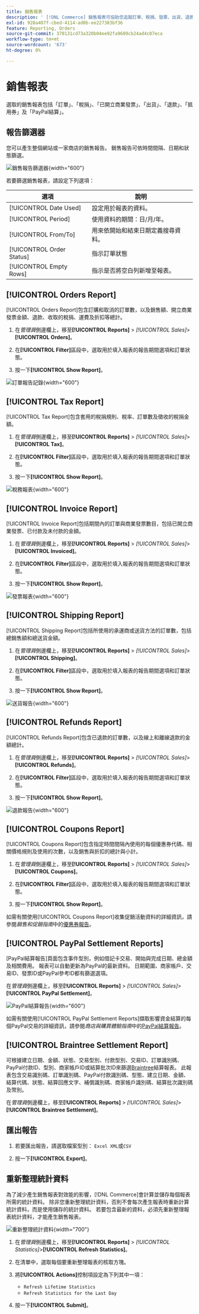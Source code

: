 ```yaml
---
title: 銷售報表
description: ' [!DNL Commerce] 銷售報表可協助您追蹤訂單、稅捐、發票、出貨、退款、優惠券及PayPal結算。'
exl-id: 928a407f-cbed-4114-ad0b-ee227383bf36
feature: Reporting, Orders
source-git-commit: 370131cd73a320b04ee92fa9609cb24ad4c07eca
workflow-type: tm+mt
source-wordcount: '673'
ht-degree: 0%

---
```


# 銷售報表

選取的銷售報表包括「訂單」、「稅捐」、「已開立商業發票」、「出貨」、「退款」、「抵用券」及「PayPal結算」。

## 報告篩選器

您可以產生整個網站或一家商店的銷售報告。 銷售報告可依時間間隔、日期和狀態篩選。

![銷售報告篩選器](./assets/tax-report.png){width="600"}

若要篩選銷售報表，請設定下列選項：

| 選項 | 說明 |
|--- |--- |
| [!UICONTROL Date Used] | 設定用於報表的資料。 |
| [!UICONTROL Period] | 使用資料的期間：日/月/年。 |
| [!UICONTROL From/To] | 用來依開始和結束日期定義搜尋資料。 |
| [!UICONTROL Order Status] | 指示訂單狀態 |
| [!UICONTROL Empty Rows] | 指示是否將空白列新增至報表。 |

## [!UICONTROL Orders Report]

[!UICONTROL Orders Report]包含訂購和取消的訂單數，以及銷售額、開立商業發票金額、退款、收取的稅捐、運費及折扣等總計。

1. 在&#x200B;_管理員_&#x200B;側邊欄上，移至&#x200B;**[!UICONTROL Reports]** > _[!UICONTROL Sales]_>**[!UICONTROL Orders]**。

1. 在&#x200B;**[!UICONTROL Filter]**&#x200B;區段中，選取用於填入報表的報告期間選項和訂單狀態。

1. 按一下&#x200B;**[!UICONTROL Show Report]**。

![訂單報告記錄](./assets/order-report-records.png){width="600"}

## [!UICONTROL Tax Report]

[!UICONTROL Tax Report]包含套用的稅捐規則、稅率、訂單數及徵收的稅捐金額。

1. 在&#x200B;_管理員_&#x200B;側邊欄上，移至&#x200B;**[!UICONTROL Reports]** > _[!UICONTROL Sales]_>**[!UICONTROL Tax]**。

1. 在&#x200B;**[!UICONTROL Filter]**&#x200B;區段中，選取用於填入報表的報告期間選項和訂單狀態。


1. 按一下&#x200B;**[!UICONTROL Show Report]**。

![稅務報表](./assets/tax-report-records.png){width="600"}

## [!UICONTROL Invoice Report]

[!UICONTROL Invoice Report]包括期間內的訂單與商業發票數目，包括已開立商業發票、已付款及未付款的金額。

1. 在&#x200B;_管理員_&#x200B;側邊欄上，移至&#x200B;**[!UICONTROL Reports]** > _[!UICONTROL Sales]_>**[!UICONTROL Invoiced]**。

1. 在&#x200B;**[!UICONTROL Filter]**&#x200B;區段中，選取用於填入報表的報告期間選項和訂單狀態。

1. 按一下&#x200B;**[!UICONTROL Show Report]**。

![發票報表](./assets/sales-invoiced.png){width="600"}

## [!UICONTROL Shipping Report]

[!UICONTROL Shipping Report]包括所使用的承運商或送貨方法的訂單數，包括總銷售額和總送貨金額。

1. 在&#x200B;_管理員_&#x200B;側邊欄上，移至&#x200B;**[!UICONTROL Reports]** > _[!UICONTROL Sales]_>**[!UICONTROL Shipping]**。

1. 在&#x200B;**[!UICONTROL Filter]**&#x200B;區段中，選取用於填入報表的報告期間選項和訂單狀態。

1. 按一下&#x200B;**[!UICONTROL Show Report]**。

![送貨報告](./assets/shipping.png){width="600"}

## [!UICONTROL Refunds Report]

[!UICONTROL Refunds Report]包含已退款的訂單數，以及線上和離線退款的金額總計。

1. 在&#x200B;_管理員_&#x200B;側邊欄上，移至&#x200B;**[!UICONTROL Reports]** > _[!UICONTROL Sales]_>**[!UICONTROL Refunds]**。

1. 在&#x200B;**[!UICONTROL Filter]**&#x200B;區段中，選取用於填入報表的報告期間選項和訂單狀態。

1. 按一下&#x200B;**[!UICONTROL Show Report]**。

![退款報告](./assets/sales-refunds.png){width="600"}

## [!UICONTROL Coupons Report]

[!UICONTROL Coupons Report]包含指定時間間隔內使用的每個優惠券代碼、相關價格規則及使用的次數，以及銷售與折扣的總計與小計。

1. 在&#x200B;_管理員_&#x200B;側邊欄上，移至&#x200B;**[!UICONTROL Reports]** > _[!UICONTROL Sales]_>**[!UICONTROL Coupons]**。

1. 在&#x200B;**[!UICONTROL Filter]**&#x200B;區段中，選取用於填入報表的報告期間選項和訂單狀態。

1. 按一下&#x200B;**[!UICONTROL Show Report]**。

如需有關使用[!UICONTROL Coupons Report]收集促銷活動資料的詳細資訊，請參閱&#x200B;_銷售和促銷指南_&#x200B;中的[優惠券報告](../merchandising-promotions/price-rules-cart-coupon.md#coupons-report)。

<!--- ![Coupons Report](./assets/sales-coupons.png) need coupon data  -->

## [!UICONTROL PayPal Settlement Reports]

[PayPal結算報告]頁面包含事件型別，例如借記卡交易、開始與完成日期、總金額及相關費用。 報表可以自動更新為PayPal的最新資料。 日期範圍、商家帳戶、交易ID、發票ID或PayPal參考ID都有篩選選項。

在&#x200B;_管理員_&#x200B;側邊欄上，移至&#x200B;**[!UICONTROL Reports]** > _[!UICONTROL Sales]_>**[!UICONTROL PayPal Settlement]**。

![PayPal結算報告](./assets/reports-sales-paypal-settlement.png){width="600"}

如需有關使用[!UICONTROL PayPal Settlement Reports]擷取影響資金結算的每個PayPal交易的詳細資訊，請參閱&#x200B;_商店與購買體驗指南_&#x200B;中的[PayPal結算報告](../stores-purchase/paypal-settlement-reports.md)。

## [!UICONTROL Braintree Settlement Report]

可根據建立日期、金額、狀態、交易型別、付款型別、交易ID、訂單識別碼、PayPal付款ID、型別、商家帳戶ID或結算批次ID來篩選[Braintree](../stores-purchase/braintree.md)結算報表。 此報表包含交易識別碼、訂單識別碼、PayPal付款識別碼、型態、建立日期、金額、結算代碼、狀態、結算回應文字、補償識別碼、商家帳戶識別碼、結算批次識別碼及幣別。

在&#x200B;_管理員_&#x200B;側邊欄上，移至&#x200B;**[!UICONTROL Reports]** > _[!UICONTROL Sales]_>**[!UICONTROL Braintree Settlement]**。

<!--- ![Braintree Settlement Report](./assets/braintree-settlement.png) need a Braintree connection to update report screen -->

## 匯出報告

1. 若要匯出報告，請選取檔案型別： `Excel XML`或`CSV`

1. 按一下&#x200B;**[!UICONTROL Export]**。

## 重新整理統計資料

為了減少產生銷售報表對效能的影響，[!DNL Commerce]會計算並儲存每個報表所需的統計資料。 除非您重新整理統計資料，否則不會每次產生報表時重新計算統計資料，而是使用儲存的統計資料。 若要包含最新的資料，必須先重新整理報表統計資料，才能產生銷售報表。

![重新整理統計資料](./assets/refresh-stats.png){width="700"}

1. 在&#x200B;_管理員_&#x200B;側邊欄上，移至&#x200B;**[!UICONTROL Reports]** > _[!UICONTROL Statistics]_>**[!UICONTROL Refresh Statistics]**。

1. 在清單中，選取每個要重新整理報表的核取方塊。

1. 將&#x200B;**[!UICONTROL Actions]**&#x200B;控制項設定為下列其中一項：

   - `Refresh Lifetime Statistics`
   - `Refresh Statistics for the Last Day`

1. 按一下&#x200B;**[!UICONTROL Submit]**。
